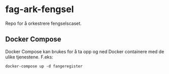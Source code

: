 # fag-ark-fengsel

Repo for å orkestrere fengselscaset.

## Docker Compose

Docker Compose kan brukes for å ta opp og ned Docker containere med de ulike tjenestene.
F.eks:

`docker-compose up -d fangeregister`
